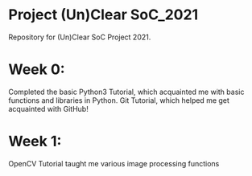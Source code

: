 # Project (Un)Clear SoC_2021
Repository for (Un)Clear SoC Project 2021.

# Week 0:
Completed the basic Python3 Tutorial, which acquainted me with basic functions and libraries in Python.
Git Tutorial, which helped me get acquainted with GitHub!

# Week 1:
OpenCV Tutorial taught me various image processing functions
